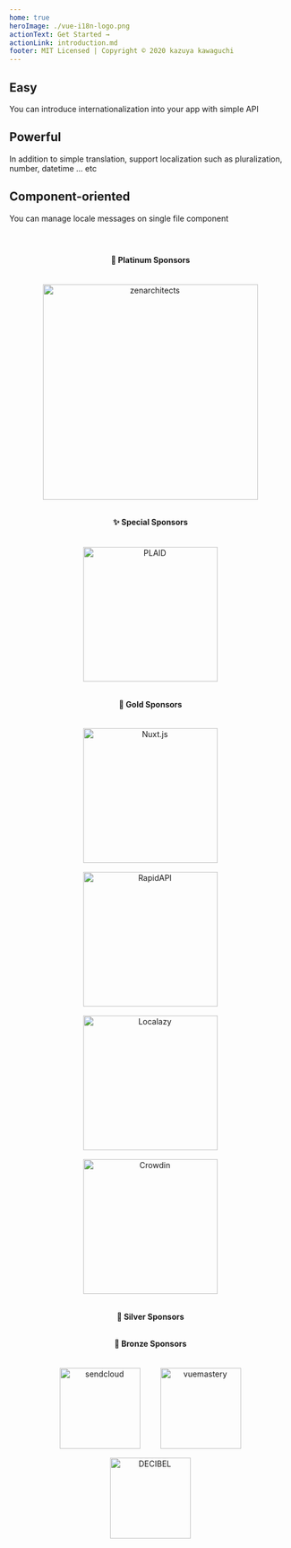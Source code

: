 ```yaml
---
home: true
heroImage: ./vue-i18n-logo.png
actionText: Get Started →
actionLink: introduction.md
footer: MIT Licensed | Copyright © 2020 kazuya kawaguchi
---
```


<div class="features">
  <div class="feature">
    <h2>Easy</h2>
    <p>You can introduce internationalization into your app with simple API</p>
  </div>
  <div class="feature">
    <h2>Powerful</h2>
    <p>In addition to simple translation, support localization such as pluralization, number, datetime ... etc</p>
  </div>
  <div class="feature">
    <h2>Component-oriented</h2>
    <p>You can manage locale messages on single file component</p>
  </div>
</div>

<div class="sponsors" style="text-align:center; padding: 24px 0 24px 0;">
  <h4>🏅 Platinum Sponsors</h4>
  <a
    href="https://zenarchitects.co.jp/"
    style="margin: 1rem 1rem 0 1rem; width: 24rem; height: auto; display: inline-block; vertical-align: middle;"
    target="_blank"
    rel="noopener"
  >
    <img
      style="width: 24rem; max-width: 100%; vertical-align: midele;"
      src="/vue-i18n/patrons/zenarchitects.png"
      alt="zenarchitects"
    />
  </a>

  <h4 style="padding: 12px 0 0 0;">✨ Special Sponsors</h4>
    <a
    href="https://plaid.co.jp/"
    style="margin: 1rem 1rem 0 1rem; width: 15rem; height: auto; display: inline-block; vertical-align: middle;"
    target="_blank"
    rel="noopener"
  >
    <img
      style="width: 15rem; max-width: 100%; vertical-align: midele;"
      src="/vue-i18n/patrons/plaid.svg"
      alt="PLAID"
    />
  </a>

  <h4 style="padding: 12px 0 0 0;">🥇 Gold Sponsors</h4>
  <a
    href="https://nuxtjs.org/"
    style="margin: 1rem 1rem 0 1rem; width: 15rem; height: auto; display: inline-block; vertical-align: middle;"
    target="_blank"
    rel="noopener"
  >
    <img
      style="width: 15rem; max-width: 100%; vertical-align: midele;"
      src="/vue-i18n/patrons/nuxt.png"
      alt="Nuxt.js"
    />
  </a>
  <a
    href="https://rapidapi.com/"
    style="margin: 1rem 1rem 0 1rem; width: 15rem; height: auto; display: inline-block; vertical-align: middle;"
    target="_blank"
    rel="noopener"
  >
    <img
      style="width: 15rem; max-width: 100%; vertical-align: midele;"
      src="/vue-i18n/patrons/RapidAPI.svg"
      alt="RapidAPI"
    />
  </a>
  <a
    href="https://localazy.com/blog/how-to-localize-vuejs-app-with-vue-i18n-and-localazy?utm_source=kazupon&utm_medium=banner&utm_campaign=sponsorships_kazupon&utm_content=logo"
    style="margin: 1rem 1rem 0 1rem; width: 15rem; height: auto; display: inline-block; vertical-align: middle;"
    target="_blank"
    rel="noopener"
  >
    <img
      style="width: 15rem; max-width: 100%; vertical-align: midele;"
      src="/vue-i18n/patrons/localazy.svg"
      alt="Localazy"
    />
  </a>
    <a
    href="https://crowdin.com/teams/engineering?utm_source=vue-i18n.intlify.dev&utm_medium=referral"
    style="margin: 1rem 1rem 0 1rem; width: 15rem; height: auto; display: inline-block; vertical-align: middle;"
    target="_blank"
    rel="noopener"
  >
    <img
      style="width: 15rem; max-width: 100%; vertical-align: midele;"
      src="/vue-i18n/patrons/crowdin.png"
      alt="Crowdin"
    />
  </a>
  <h4 style="padding: 12px 0 0 0;">🥈 Silver Sponsors</h4>
  <h4 style="padding: 12px 0 0 0;">🥉 Bronze Sponsors</h4>
  <a
    href="https://www.sendcloud.com/"
    style="margin: 1rem 1rem 0 1rem; width: 9rem; height: auto; display: inline-block; vertical-align: middle;"
    target="_blank"
    rel="noopener"
  >
    <img
      style="width: 9rem; max-width: 100%; vertical-align: midele;"
      src="/vue-i18n/patrons/sendcloud.png"
      alt="sendcloud"
    />
  </a>
  <a
    href="https://www.vuemastery.com/"
    style="margin: 1rem 1rem 0 1rem; width: 9rem; height: auto; display: inline-block; vertical-align: middle;"
    target="_blank"
    rel="noopener"
  >
    <img
      style="width: 9rem; max-width: 100%; vertical-align: midele;"
      src="/vue-i18n/patrons/vuemastery.png"
      alt="vuemastery"
    />
  </a>
  <a
    href="https://www.deci-bel.com/"
    style="margin: 1rem 1rem 0 1rem; width: 9rem; height: auto; display: inline-block; vertical-align: middle;"
    target="_blank"
    rel="noopener"
  >
    <img
      style="width: 9rem; max-width: 100%; vertical-align: midele;"
      src="/vue-i18n/patrons/decibel.png"
      alt="DECIBEL"
    />
  </a>
</div>

<div class="github" style="text-align:center; padding: 0 0 24px 0;">
  <sponsor-button />
</div>
